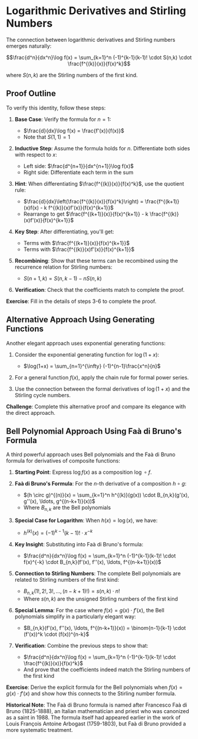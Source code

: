 # Logarithmic Derivatives and Stirling Numbers

The connection between logarithmic derivatives and Stirling numbers emerges naturally:

$$\frac{d^n}{dx^n}\log f(x) = \sum_{k=1}^n (-1)^{k-1}(k-1)! \cdot S(n,k) \cdot \frac{f^{(k)}(x)}{f(x)^k}$$

where $S(n,k)$ are the Stirling numbers of the first kind.

## Proof Outline

To verify this identity, follow these steps:

1. **Base Case**: Verify the formula for $n=1$:
   - $\frac{d}{dx}\log f(x) = \frac{f'(x)}{f(x)}$
   - Note that $S(1,1) = 1$

2. **Inductive Step**: Assume the formula holds for $n$. Differentiate both sides with respect to $x$:
   - Left side: $\frac{d^{n+1}}{dx^{n+1}}\log f(x)$
   - Right side: Differentiate each term in the sum
   
3. **Hint**: When differentiating $\frac{f^{(k)}(x)}{f(x)^k}$, use the quotient rule:
   - $\frac{d}{dx}\left(\frac{f^{(k)}(x)}{f(x)^k}\right) = \frac{f^{(k+1)}(x)f(x) - k f^{(k)}(x)f'(x)}{f(x)^{k+1}}$
   - Rearrange to get $\frac{f^{(k+1)}(x)}{f(x)^{k+1}} - k \frac{f^{(k)}(x)f'(x)}{f(x)^{k+1}}$

4. **Key Step**: After differentiating, you'll get:
   - Terms with $\frac{f^{(k+1)}(x)}{f(x)^{k+1}}$
   - Terms with $\frac{f^{(k)}(x)f'(x)}{f(x)^{k+1}}$
   
5. **Recombining**: Show that these terms can be recombined using the recurrence relation for Stirling numbers:
   - $S(n+1,k) = S(n,k-1) - n S(n,k)$
   
6. **Verification**: Check that the coefficients match to complete the proof.

**Exercise**: Fill in the details of steps 3-6 to complete the proof.

## Alternative Approach Using Generating Functions

Another elegant approach uses exponential generating functions:

1. Consider the exponential generating function for $\log(1+x)$:
   - $\log(1+x) = \sum_{n=1}^{\infty} (-1)^{n-1}\frac{x^n}{n}$
   
2. For a general function $f(x)$, apply the chain rule for formal power series.

3. Use the connection between the formal derivatives of $\log(1+x)$ and the Stirling cycle numbers.

**Challenge**: Complete this alternative proof and compare its elegance with the direct approach.

## Bell Polynomial Approach Using Faà di Bruno's Formula

A third powerful approach uses Bell polynomials and the Faà di Bruno formula for derivatives of composite functions:

1. **Starting Point**: Express $\log f(x)$ as a composition $\log \circ f$.

2. **Faà di Bruno's Formula**: For the $n$-th derivative of a composition $h \circ g$:
   - $(h \circ g)^{(n)}(x) = \sum_{k=1}^n h^{(k)}(g(x)) \cdot B_{n,k}(g'(x), g''(x), \ldots, g^{(n-k+1)}(x))$
   - Where $B_{n,k}$ are the Bell polynomials

3. **Special Case for Logarithm**: When $h(x) = \log(x)$, we have:
   - $h^{(k)}(x) = (-1)^{k-1}(k-1)! \cdot x^{-k}$

4. **Key Insight**: Substituting into Faà di Bruno's formula:
   - $\frac{d^n}{dx^n}\log f(x) = \sum_{k=1}^n (-1)^{k-1}(k-1)! \cdot f(x)^{-k} \cdot B_{n,k}(f'(x), f''(x), \ldots, f^{(n-k+1)}(x))$

5. **Connection to Stirling Numbers**: The complete Bell polynomials are related to Stirling numbers of the first kind:
   - $B_{n,k}(1!, 2!, 3!, \ldots, (n-k+1)!) = s(n,k) \cdot n!$
   - Where $s(n,k)$ are the unsigned Stirling numbers of the first kind

6. **Special Lemma**: For the case where $f(x) = g(x) \cdot f'(x)$, the Bell polynomials simplify in a particularly elegant way:
   - $B_{n,k}(f'(x), f''(x), \ldots, f^{(n-k+1)}(x)) = \binom{n-1}{k-1} \cdot (f'(x))^k \cdot (f(x))^{n-k}$

7. **Verification**: Combine the previous steps to show that:
   - $\frac{d^n}{dx^n}\log f(x) = \sum_{k=1}^n (-1)^{k-1}(k-1)! \cdot \frac{f^{(k)}(x)}{f(x)^k}$
   - And prove that the coefficients indeed match the Stirling numbers of the first kind

**Exercise**: Derive the explicit formula for the Bell polynomials when $f(x) = g(x) \cdot f'(x)$ and show how this connects to the Stirling number formula.

**Historical Note**: The Faà di Bruno formula is named after Francesco Faà di Bruno (1825-1888), an Italian mathematician and priest who was canonized as a saint in 1988. The formula itself had appeared earlier in the work of Louis François Antoine Arbogast (1759-1803), but Faà di Bruno provided a more systematic treatment.